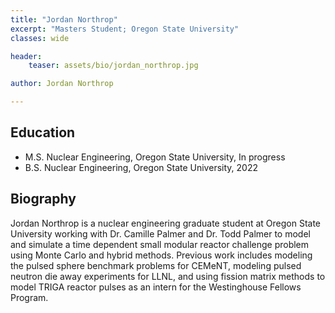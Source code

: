 ```yaml
---
title: "Jordan Northrop"
excerpt: "Masters Student; Oregon State University"
classes: wide

header:
    teaser: assets/bio/jordan_northrop.jpg

author: Jordan Northrop

---
```


## Education

* M.S. Nuclear Engineering, Oregon State University, In progress
* B.S. Nuclear Engineering, Oregon State University, 2022

## Biography

Jordan Northrop is a nuclear engineering graduate student at Oregon State University working with Dr. Camille Palmer and Dr. Todd Palmer to model and simulate a time dependent small modular reactor challenge problem using Monte Carlo and hybrid methods. Previous work includes modeling the pulsed sphere benchmark problems for CEMeNT, modeling pulsed neutron die away experiments for LLNL, and using fission matrix methods to model TRIGA reactor pulses as an intern for the Westinghouse Fellows Program.